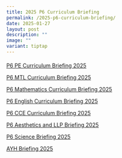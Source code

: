 ```yaml
---
title: 2025 P6 Curriculum Briefing
permalink: /2025-p6-curriculum-briefing/
date: 2025-01-27
layout: post
description: ""
image: ""
variant: tiptap
---
```

<p></p>
<h4></h4>
<p><a href="https://drive.google.com/file/d/1xp9v8MkrzpHT2Ye76_nlUjPJEM-ifC0n/view?usp=drive_link" rel="noopener nofollow" target="_blank">P6 PE Curriculum Briefing 2025</a>
</p>
<p><a href="https://drive.google.com/file/d/1TjLG4g6m-qDQ2wNR0SfJyFh6SXxHrEWL/view?usp=drive_link" rel="noopener nofollow" target="_blank">P6 MTL Curriculum Briefing 2025</a>
</p>
<p><a href="https://drive.google.com/file/d/1Ceb6SN5A_xlrmUkC0jdnWmSUivSWJDkb/view?usp=drive_link" rel="noopener nofollow" target="_blank">P6 Mathematics Curriculum Briefing 2025</a>
</p>
<p><a href="https://drive.google.com/file/d/1sfeZI6a-K9o0_nlBVJo7CVIeCGa0KwZZ/view?usp=drive_link" rel="noopener nofollow" target="_blank">P6 English Curriculum Briefing 2025</a>
</p>
<p><a href="https://drive.google.com/file/d/1qF2zrKF9SSgNnEz1kqVonlfRPbhDP-Vy/view?usp=drive_link" rel="noopener nofollow" target="_blank">P6 CCE Curriculum Briefing 2025</a>
</p>
<p><a href="https://drive.google.com/file/d/1Ej1GN5dF9566VLmUDgRoncObtNjZWwCu/view?usp=drive_link" rel="noopener nofollow" target="_blank">P6 Aesthetics and LLP Briefing 2025</a>
</p>
<p><a href="https://drive.google.com/file/d/1qCOXEwFW8GjaCaLbB1v4znO-A2DtC4Eb/view?usp=drive_link" rel="noopener nofollow" target="_blank">P6 Science Briefing 2025</a>
</p>
<p><a href="https://drive.google.com/file/d/1_O0y7TvWFEu0Dlcb7CsHnYiKILtilFhp/view?usp=drive_link" rel="noopener nofollow" target="_blank">AYH Briefing 2025</a>
</p>
<p></p>
<p></p>